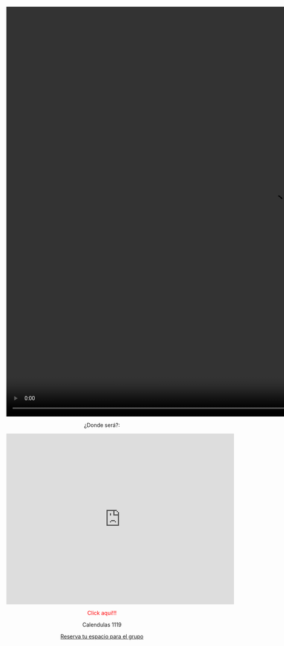 <html>
	<head>
		<meta charset="utf-8">
		<title>
			Mi cumpleaños!!!
		</title>
		<link href="CSS/CSS.css" rel="stylesheet" type="text/css">
	</head>
	<body background="Imagen/images.jpg" marginwidth="1">
		<p><center>
			<video width="1400" height="1080" contextmenu muted="muted" autoplay="autoplay" loop="loop">
				<source src="Videos/Fondo.mp4" type="video/mp4">
			</video>
		</center></p>
		<center><p span class="Titulo">¿Donde será?:</p>
		<p><iframe src="https://www.google.com/maps/embed?pb=!1m18!1m12!1m3!1d3902.477122740976!2d-77.0119256!3d-12.0106387!2m3!1f0!2f0!3f0!3m2!1i1024!2i768!4f13.1!3m3!1m2!1s0x9105cf623fb7a9ef%3A0xebcf4a116d0372ad!2sLas%20Cal%C3%A9ndulas%201119%2C%20San%20Juan%20de%20Lurigancho%2015404!5e0!3m2!1ses-419!2spe!4v1729905901306!5m2!1ses-419!2spe" width="600" height="450" style="border:0;" allowfullscreen="" loading="lazy" referrerpolicy="no-referrer-when-downgrade"></iframe></p>
		<p><font color="#FF0004">Click aqui!!!</font></p>
		<p class="Titulo">Calendulas 1119</p>
		<p span class="Titulo"><a href="https://forms.gle/m4dnFKD7hmauFq6f9">Reserva tu espacio para el grupo</a></p></center>
	</body>
</html>
